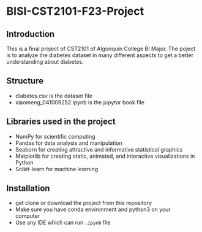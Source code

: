 # BISI-CST2101-F23-Project 

## Introduction 
This is a final project of CST2101 of Algonquin College BI Major. The poject is to analyze the diabetes dataset in many different aspects to get a better understanding about diabetes.

## Structure 
- diabetes.csv is the dataset file 
- xiaomeng_041009252.ipynb is the jupytor book file

## Libraries used in the project  
- NumPy for scientific computing
- Pandas for data analysis and manipulation
- Seaborn for creating attractive and informative statistical graphics
- Matplotlib for creating static, animated, and interactive visualizations in Python
- Scikit-learn for machine learning

## Installation
- get clone or download the project from this repository
- Make sure you have conda environment and python3 on your computer  
- Use any IDE which can run `.ipynb` file
